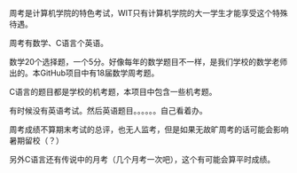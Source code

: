 周考是计算机学院的特色考试，WIT只有计算机学院的大一学生才能享受这个特殊待遇。  

周考有数学、C语言个英语。

数学20个选择题，一个5分。好像每年的数学题目不一样，是我们学校的数学老师出的。本GitHub项目中有18届数学周考题。

C语言的题目都是学校的机考题，本项目中包含一些机考题。

有时候没有英语考试。然后英语题目。。。。。。自己看着办。

周考成绩不算期末考试的总评，也无人监考，但是如果无故旷周考的话可能会影响暑期留校（？）

另外C语言还有传说中的月考（几个月考一次吧），这个有可能会算平时成绩。


